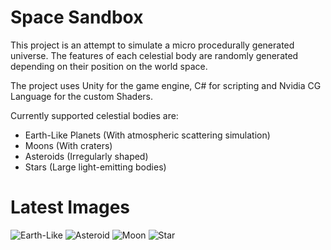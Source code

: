 # Space Sandbox

This project is an attempt to simulate a micro procedurally generated universe. The features of each celestial body are randomly generated depending on their position on the world space.

The project uses Unity for the game engine, C# for scripting and Nvidia CG Language for the custom Shaders.

Currently supported celestial bodies are:
 - Earth-Like Planets (With atmospheric scattering simulation)
 - Moons (With craters)
 - Asteroids (Irregularly shaped)
 - Stars (Large light-emitting bodies)

# Latest Images
![Earth-Like](https://user-images.githubusercontent.com/16520125/95200616-fd601a00-07de-11eb-9770-b73ba74ec6fa.png)
![Asteroid](https://user-images.githubusercontent.com/16520125/95028735-c553bc80-06a2-11eb-86bb-9f23bcc67ee1.png)
![Moon](https://user-images.githubusercontent.com/16520125/95028742-d3094200-06a2-11eb-8b48-10278afb437d.png)
![Star](https://user-images.githubusercontent.com/16520125/95028747-da305000-06a2-11eb-8023-5716711990d6.png)

